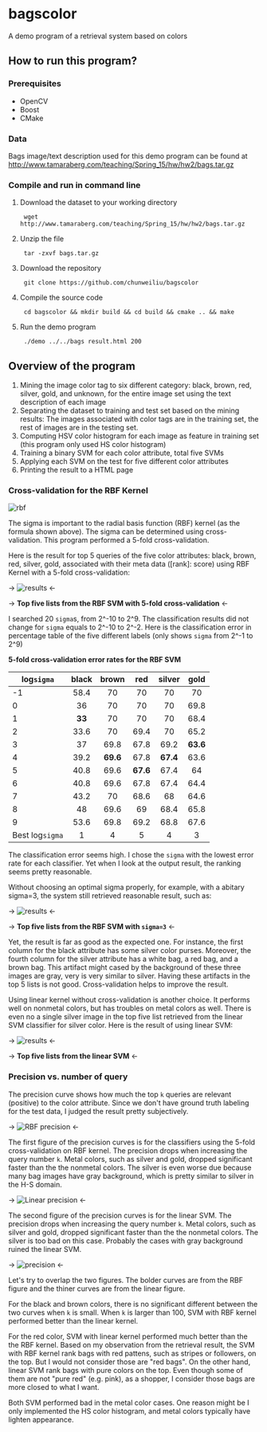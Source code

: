# bagscolor
A demo program of a retrieval system based on colors

## How to run this program?
### Prerequisites
- OpenCV
- Boost
- CMake

### Data
Bags image/text description used for this demo program can be found at http://www.tamaraberg.com/teaching/Spring_15/hw/hw2/bags.tar.gz

### Compile and run in command line

1. Download the dataset to your working directory
		
		wget http://www.tamaraberg.com/teaching/Spring_15/hw/hw2/bags.tar.gz
		
2. Unzip the file

		tar -zxvf bags.tar.gz

2. Download the repository

        git clone https://github.com/chunweiliu/bagscolor
        
3. Compile the source code
        
        cd bagscolor && mkdir build && cd build && cmake .. && make
        
4. Run the demo program

        ./demo ../../bags result.html 200

## Overview of the program
1. Mining the image color tag to six different category: black, brown, red, silver, gold, and unknown, for the entire image set using the text description of each image
2. Separating the dataset to training and test set based on the mining results: The images associated with color tags are in the training set, the rest of images are in the testing set.
3. Computing HSV color histogram for each image as feature in training set (this program only used HS color histogram)
4. Training a binary SVM for each color attribute, total five SVMs
5. Applying each SVM on the test for five different color attributes 
6. Printing the result to a HTML page

### Cross-validation for the RBF Kernel
![rbf](images/rbf.png)

The sigma is important to the radial basis function (RBF) kernel (as the formula shown above).
The sigma can be determined using cross-validation.
This program performed a 5-fold cross-validation.

Here is the result for top 5 queries of the five color attributes: black, brown, red, silver, gold, associated with their meta data ([rank]: score) using RBF Kernel with a 5-fold cross-validation:

-> ![results](images/RBF_bags_cv.png) <-

-> **Top five lists from the RBF SVM with 5-fold cross-validation** <-

I searched 20 `sigma`s, from 2^-10 to 2^9. 
The classification results did not change for `sigma` equals to 2^-10 to 2^-2.
Here is the classification error in percentage table of the five different labels (only shows `sigma` from 2^-1 to 2^9)

**5-fold cross-validation error rates for the RBF SVM**

| log`sigma` | black | brown  | red    | silver  | gold 
| ---------- |:-----:|:------:|:------:|:-------:|:----:
| -1         | 58.4  | 70     | 70     | 70      | 70
| 0          | 36    | 70     | 70     | 70      | 69.8
| 1          | **33**| 70     | 70     | 70      | 68.4
| 2          | 33.6  | 70     | 69.4   | 70      | 65.2
| 3          | 37    | 69.8   | 67.8   | 69.2    |**63.6**
| 4          | 39.2  |**69.6**| 67.8   |**67.4** | 63.6
| 5          | 40.8  | 69.6   |**67.6**| 67.4    | 64
| 6          | 40.8  | 69.6   | 67.8   | 67.4    | 64.4
| 7          | 43.2  | 70     | 68.6   | 68      | 64.6
| 8          | 48    | 69.6   | 69     | 68.4    | 65.8
| 9          | 53.6  | 69.8   | 69.2   | 68.8    | 67.6
| Best log`sigma`| 1 | 4      | 5      | 4       | 3



The classification error seems high.
I chose the `sigma` with the lowest error rate for each classifier.
Yet when I look at the output result, the ranking seems pretty reasonable.

Without choosing an optimal sigma properly, for example, with a abitary sigma=3, the system still retrieved reasonable result, such as:

-> ![results](images/RBF_bags.png) <-

-> **Top five lists from the RBF SVM with `sigma=3`** <-

Yet, the result is far as good as the expected one.
For instance, the first column for the black attribute has some silver color purses.
Moreover, the fourth column for the silver attribute has a white bag, a red bag, and a brown bag.
This artifact might cased by the background of these three images are gray, very is very similar to silver.
Having these artifacts in the top 5 lists is not good.
Cross-validation helps to improve the result.

Using linear kernel without cross-validation is another choice.
It performs well on nonmetal colors, but has troubles on metal colors as well.
There is even no a single silver image in the top five list retrieved from the linear SVM classifier for silver color.
Here is the result of using linear SVM:

-> ![results](images/linear_bags.png) <-

-> **Top five lists from the linear SVM** <-


### Precision vs. number of query
The precision curve shows how much the top `k` queries are relevant (positive) to the color attribute.
Since we don't have ground truth labeling for the test data, I judged the result pretty subjectively.

-> ![RBF precision](images/RBF_precision.png) <-

The first figure of the precision curves is for the classifiers using the 5-fold cross-validation on RBF kernel.
The precision drops when increasing the query number `k`.
Metal colors, such as silver and gold, dropped significant faster than the the nonmetal colors.
The silver is even worse due because many bag images have gray background, which is pretty similar to silver in the H-S domain.

-> ![Linear precision](images/linear_precision.png) <-

The second figure of the precision curves is for the linear SVM.
The precision drops when increasing the query number `k`.
Metal colors, such as silver and gold, dropped significant faster than the the nonmetal colors.
The silver is too bad on this case.
Probably the cases with gray background ruined the linear SVM.

-> ![precision](images/precision.png) <-

Let's try to overlap the two figures.
The bolder curves are from the RBF figure and the thiner curves are from the linear figure.

For the black and brown colors, there is no significant different between the two curves when `k` is small.
When `k` is larger than 100, SVM with RBF kernel performed better than the linear kernel.

For the red color, SVM with linear kernel performed much better than the the RBF kernel.
Based on my observation from the retrieval result, the SVM with RBF kernel rank bags with red pattens, such as stripes or followers, on the top.
But I would not consider those are "red bags".
On the other hand, linear SVM rank bags with pure colors on the top.
Even though some of them are not "pure red" (e.g. pink), as a shopper, I consider those bags are more closed to what I want.

Both SVM performed bad in the metal color cases.
One reason might be I only implemented the HS color histogram, and metal colors typically have lighten appearance.
